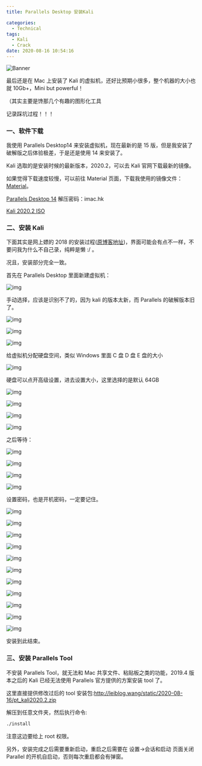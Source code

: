 ```yaml
---
title: Parallels Desktop 安装Kali

categories:
  - Technical
tags:
  - Kali
  - Crack
date: 2020-08-16 10:54:16
---
```


![Banner](http://leiblog.wang/static/image/2020/8/TTJii9.jpg)

最后还是在 Mac 上安装了 Kali 的虚拟机，还好比预期小很多，整个机器的大小也就 10Gb+，Mini but powerful！

（其实主要是馋那几个有趣的图形化工具

记录踩坑过程！！！

<!-- more -->

### 一、软件下载

我使用 Parallels Desktop14 来安装虚拟机，现在最新的是 15 版，但是我安装了破解版之后体验极差，于是还是使用 14 来安装了。

Kali 选取的是安装时候的最新版本，2020.2，可以去 Kali 官网下载最新的镜像。

如果觉得下载速度较慢，可以前往 Material 页面，下载我使用的镜像文件：[Material](http://leiblog.wang/material/)。

[Parallels Desktop 14](http://leiblog.wang/static/2020-08-16/Parallels_Desktop_14.1.2-45485_iMac.hk_.dmg) 解压密码：imac.hk

[Kali 2020.2 ISO](http://leiblog.wang/static/2020-08-16/kali-linux-2020.2-installer-amd64.iso)

### 二、安装 Kali

下面其实是网上嫖的 2018 的安装过程([原博客地址](https://www.cnblogs.com/artwalker/p/13235757.html))，界面可能会有点不一样，不要问我为什么不自己录，纯粹是懒 :/ 。

况且，安装部分完全一致。

首先在 Parallels Desktop 里面新建虚拟机：

![img](http://leiblog.wang/static/image/2020/8/rxFAiy.jpg)

手动选择，应该是识别不了的，因为 kali 的版本太新，而 Parallels 的破解版本旧了。

![img](http://leiblog.wang/static/image/2020/8/2nOXi4.jpg)

![img](http://leiblog.wang/static/image/2020/8/oNjfel.jpg)

![img](http://leiblog.wang/static/image/2020/8/cW2bEh.jpg)

给虚拟机分配硬盘空间，类似 Windows 里面 C 盘 D 盘 E 盘的大小

![img](http://leiblog.wang/static/image/2020/8/P6soFB.jpg)

硬盘可以点开高级设置，进去设置大小，这里选择的是默认 64GB

![img](http://leiblog.wang/static/image/2020/8/LAMdez.jpg)

![img](http://leiblog.wang/static/image/2020/8/OHjE63.jpg)

![img](http://leiblog.wang/static/image/2020/8/TC4fxc.jpg)

![img](http://leiblog.wang/static/image/2020/8/0uq2yz.jpg)

之后等待：

![img](http://leiblog.wang/static/image/2020/8/97LDX8.jpg)

![img](http://leiblog.wang/static/image/2020/8/fmpcY9.jpg)

![img](http://leiblog.wang/static/image/2020/8/QU00L8.jpg)

![img](http://leiblog.wang/static/image/2020/8/dgJXJF.jpg)

设置密码，也是开机密码，一定要记住。

![img](http://leiblog.wang/static/image/2020/8/KfLWFH.jpg)

![img](http://leiblog.wang/static/image/2020/8/z1LcWU.jpg)

![img](http://leiblog.wang/static/image/2020/8/icjvcx.jpg)

![img](http://leiblog.wang/static/image/2020/8/zctsSl.jpg)

![img](http://leiblog.wang/static/image/2020/8/k21gBr.jpg)

![img](http://leiblog.wang/static/image/2020/8/jL5WIi.jpg)

![img](http://leiblog.wang/static/image/2020/8/r7nGgS.jpg)

![img](http://leiblog.wang/static/image/2020/8/JteO75.jpg)

![img](http://leiblog.wang/static/image/2020/8/Xgvezv.jpg)

![img](http://leiblog.wang/static/image/2020/8/OrV3pw.jpg)

![img](http://leiblog.wang/static/image/2020/8/TJwQOS.jpg)

安装到此结束。

### 三、安装 Parallels Tool

不安装 Parallels Tool，就无法和 Mac 共享文件、粘贴板之类的功能，2019.4 版本之后的 Kali 已经无法使用 Parallels 官方提供的方案安装 tool 了。

这里直接提供修改过后的 tool 安装包:http://leiblog.wang/static/2020-08-16/pt_kali2020.2.zip

解压到任意文件夹，然后执行命令:

```bash
./install
```

注意这边要给上 root 权限。

另外，安装完成之后需要重新启动，重启之后需要在 设置->会话和启动 页面关闭 Parallel 的开机自启动，否则每次重启都会有弹窗。
